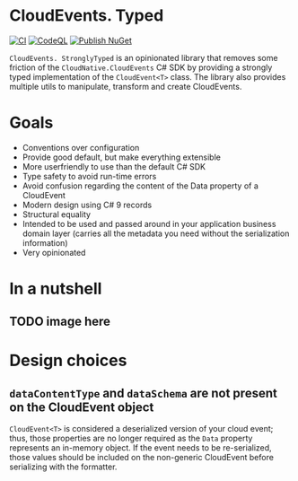 # CloudEvents. Typed

[![CI](https://github.com/mbernard/CloudEvents.Typed/actions/workflows/ci.yml/badge.svg)](https://github.com/mbernard/CloudEvents.Typed/actions/workflows/ci.yml)
[![CodeQL](https://github.com/mbernard/CloudEvents.StronglyTyped/actions/workflows/codeql-analysis.yml/badge.svg)](https://github.com/mbernard/CloudEvents.StronglyTyped/actions/workflows/codeql-analysis.yml)
[![Publish NuGet](https://github.com/mbernard/CloudEvents.StronglyTyped/actions/workflows/Publish.yml/badge.svg)](https://github.com/mbernard/CloudEvents.StronglyTyped/actions/workflows/Publish.yml)

`CloudEvents. StronglyTyped` is an opinionated library that removes some friction of the `CloudNative.CloudEvents` C# SDK by providing a strongly typed implementation of the `CloudEvent<T>` class.
The library also provides multiple utils to manipulate, transform and create CloudEvents.

# Goals
* Conventions over configuration
* Provide good default, but make everything extensible
* More userfriendly to use than the default C# SDK
* Type safety to avoid run-time errors
* Avoid confusion regarding the content of the Data property of a CloudEvent
* Modern design using C# 9 records
* Structural equality
* Intended to be used and passed around in your application business domain layer (carries all the metadata you need without the serialization information)
* Very opinionated
# In a nutshell

## TODO image here

# Design choices

## `dataContentType` and `dataSchema` are not present on the CloudEvent<T> object

`CloudEvent<T>` is considered a deserialized version of your cloud event; thus, those properties are no longer required as the `Data` property represents an in-memory object. If the event needs to be re-serialized, those values should be included on the non-generic CloudEvent before serializing with the formatter.
